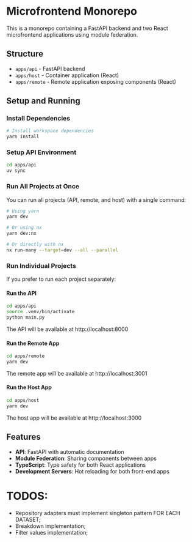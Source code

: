 # Microfrontend Monorepo

This is a monorepo containing a FastAPI backend and two React microfrontend applications using module federation.

## Structure

- `apps/api` - FastAPI backend
- `apps/host` - Container application (React)
- `apps/remote` - Remote application exposing components (React)

## Setup and Running

### Install Dependencies

```bash
# Install workspace dependencies
yarn install
```

### Setup API Environment

```bash
cd apps/api
uv sync
```

### Run All Projects at Once

You can run all projects (API, remote, and host) with a single command:

```bash
# Using yarn
yarn dev

# Or using nx
yarn dev:nx

# Or directly with nx
nx run-many --target=dev --all --parallel
```

### Run Individual Projects

If you prefer to run each project separately:

#### Run the API

```bash
cd apps/api
source .venv/bin/activate
python main.py
```

The API will be available at http://localhost:8000

#### Run the Remote App

```bash
cd apps/remote
yarn dev
```

The remote app will be available at http://localhost:3001

#### Run the Host App

```bash
cd apps/host
yarn dev
```

The host app will be available at http://localhost:3000

## Features

- **API**: FastAPI with automatic documentation
- **Module Federation**: Sharing components between apps
- **TypeScript**: Type safety for both React applications
- **Development Servers**: Hot reloading for both front-end apps


# TODOS:

- Repository adapters must implement singleton pattern FOR EACH DATASET;
- Breakdown implementation;
- Filter values implementation;
